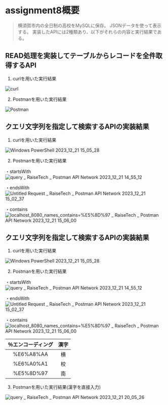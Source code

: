 # assignment8概要

> 横須賀市内の全日制の高校をMySQLに保存。
> JSONデータを使って表示する。
> 実装したAPIには2種類あり、以下がそれらの内容と実行結果である。


## READ処理を実装してテーブルからレコードを全件取得するAPI

1. curlを用いた実行結果

![curl](https://github.com/silvernyanko/assignment8/assets/145736051/9ad84cd6-e181-4ad3-91ea-756d48b252dd)


2. Postmanを用いた実行結果

![Postman](https://github.com/silvernyanko/assignment8/assets/145736051/f1d44cbf-fc7d-4f63-b9ad-c6e587dbcf9c)



## クエリ文字列を指定して検索するAPIの実装結果

1. curlを用いた実行結果

![Windows PowerShell 2023_12_21 15_05_28](https://github.com/silvernyanko/assignment8/assets/145736051/0f386ad1-c52b-4c55-93b8-370097dce6dc)



2. Postmanを用いた実行結果

・startsWith
![query _ RaiseTech _ Postman API Network 2023_12_21 14_55_12](https://github.com/silvernyanko/assignment8/assets/145736051/01dae3ab-09d2-4553-8d7c-f0717330c9c6)

・endsWith
![Untitled Request _ RaiseTech _ Postman API Network 2023_12_21 15_02_37](https://github.com/silvernyanko/assignment8/assets/145736051/3d5bac37-6e6e-42cf-bd9f-709ed259588b)

・contains
![localhost_8080_names_contains=%E5%8D%97 _ RaiseTech _ Postman API Network 2023_12_21 15_06_00](https://github.com/silvernyanko/assignment8/assets/145736051/10244c35-5130-4baa-aae0-4f055fd073c6)



## クエリ文字列を指定して検索するAPIの実装結果

1. curlを用いた実行結果

![Windows PowerShell 2023_12_21 15_05_28](https://github.com/silvernyanko/assignment8/assets/145736051/0f386ad1-c52b-4c55-93b8-370097dce6dc)



2. Postmanを用いた実行結果

・startsWith
![query _ RaiseTech _ Postman API Network 2023_12_21 14_55_12](https://github.com/silvernyanko/assignment8/assets/145736051/01dae3ab-09d2-4553-8d7c-f0717330c9c6)

・endsWith
![Untitled Request _ RaiseTech _ Postman API Network 2023_12_21 15_02_37](https://github.com/silvernyanko/assignment8/assets/145736051/3d5bac37-6e6e-42cf-bd9f-709ed259588b)

・contains
![localhost_8080_names_contains=%E5%8D%97 _ RaiseTech _ Postman API Network 2023_12_21 15_06_00](https://github.com/silvernyanko/assignment8/assets/145736051/10244c35-5130-4baa-aae0-4f055fd073c6)

| ％エンコーディング  |  漢字  |
|:----------:|:----:|
| %E6%A8%AA  |  横   |
| %E6%A0%A1  |  校   |
| %E5%8D%97  |  南   |

3. Postmanを用いた実行結果(漢字を直接入力)

![query _ RaiseTech _ Postman API Network 2023_12_21 20_05_26](https://github.com/silvernyanko/assignment8/assets/145736051/71603601-111e-4d7d-99e3-7883a9b210bd)